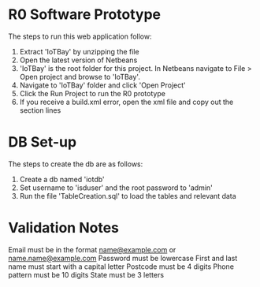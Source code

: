 # R0 Software Prototype
The steps to run this web application follow:
1. Extract 'IoTBay' by unzipping the file
2. Open the latest version of Netbeans
3. 'IoTBay' is the root folder for this project. In Netbeans navigate to File > Open project and browse to 'IoTBay'.
4. Navigate to 'IoTBay' folder and click 'Open Project'
5. Click the Run Project to run the R0 prototype
6. If you receive a build.xml error, open the xml file and copy out the section lines

# DB Set-up
The steps to create the db are as follows:
1. Create a db named 'iotdb'
2. Set username to 'isduser' and the root password to 'admin'
3. Run the file 'TableCreation.sql' to load the tables and relevant data

# Validation Notes
Email must be in the format name@example.com or name.name@example.com
Password must be lowercase
First and last name must start with a capital letter
Postcode must be 4 digits
Phone pattern must be 10 digits
State must be 3 letters
